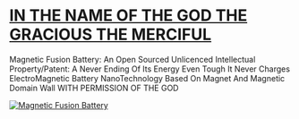 # [IN THE NAME OF THE GOD THE GRACIOUS THE MERCIFUL](https://www.youtube.com/watch?v=Pzah_H1FmoE)

Magnetic Fusion Battery: An Open Sourced Unlicenced Intellectual Property/Patent: A Never Ending Of Its Energy Even Tough It Never Charges ElectroMagnetic Battery NanoTechnology Based On Magnet And Magnetic Domain Wall WITH PERMISSION OF THE GOD

[![Magnetic Fusion Battery](https://user-images.githubusercontent.com/8404792/211206967-dbeaf6a5-c5d1-4a3e-9a3d-7eecf0f10a85.png)](https://www.youtube.com/watch?v=Pzah_H1FmoE)
